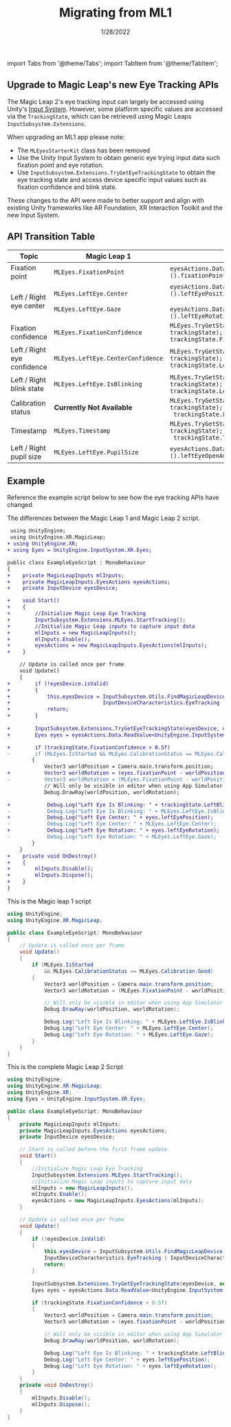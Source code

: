 ﻿---
id: eye-tracking-porting-guide
title: Migrating from ML1
sidebar_position: 2
date: 1/28/2022
tags: [Unity, Eye Tracking, Input, Porting]
keywords: [Unity, Eye Tracking, Input, Porting]
---

import Tabs from '@theme/Tabs';
import TabItem from '@theme/TabItem';

## Upgrade to Magic Leap's new Eye Tracking APIs

The Magic Leap 2's eye tracking input can largely be accessed using Unity's [Input System](https://docs.unity3d.com/Packages/com.unity.inputsystem@1.0/manual/QuickStartGuide.html). However, some platform specific values are accessed via the `TrackingState`, which can be retrieved using Magic Leaps `InputSubsystem.Extensions`.

When upgrading an ML1 app please note:

- The `MLEyesStarterKit` class has been removed
- Use the Unity Input System to obtain generic eye trying input data such fixation point and eye rotation.
- Use `InputSubsystem.Extensions.TryGetEyeTrackingState` to obtain the eye tracking state and access device specific input values such as fixation confidence and blink state.

These changes to the API were made to better support and align with existing Unity frameworks like AR Foundation, XR Interaction Toolkit and the new Input System.

## API Transition Table

| Topic                       | Magic Leap 1                                              | Magic Leap 2   |
|-----------------------------|--------------------------------------------------|------------------------------------------------------------------|
| Fixation point              | `MLEyes.FixationPoint`                           | `eyesActions.Data.ReadValue<UnityEngine.InputSystem.XR.Eyes>().fixationPoint`                                                                                      |
| Left / Right eye center     | `MLEyes.LeftEye.Center`<br /><br />`MLEyes.LeftEye.Gaze` | `eyesActions.Data.ReadValue<UnityEngine.InputSystem.XR.Eyes>().leftEyePosition`<br /><br />`eyesActions.Data.ReadValue<UnityEngine.InputSystem.XR.Eyes>().leftEyeRotation` |
| Fixation confidence         | `MLEyes.FixationConfidence`                      | `MLEyes.TryGetState(eyesDevice, out MLEyes.State trackingState);`<br />`trackingState.FixationConfidence;`                                         |
| Left / Right eye confidence | `MLEyes.LeftEye.CenterConfidence`                | `MLEyes.TryGetState(eyesDevice, out MLEyes.State trackingState);`<br />`trackingState.LeftCenterConfidence;`                                   |
| Left / Right blink state    | `MLEyes.LeftEye.IsBlinking`                      | `MLEyes.TryGetState(eyesDevice, out MLEyes.State trackingState);`<br />`trackingState.LeftCenterConfidence;` |
| Calibration status          | **Currently Not Available**                      | `MLEyes.TryGetState(eyesDevice, out MLEyes.State trackingState);`<br />` trackingState.LeftBlink;`                                                  |
| Timestamp                   | `MLEyes.Timestamp`                               | `MLEyes.TryGetState(eyesDevice, out MLEyes.State trackingState);`<br />` trackingState.Timestamp` |
| Left / Right pupil size     | `MLEyes.LeftEye.PupilSize`                       | `eyesActions.Data.ReadValue<UnityEngine.InputSystem.XR.Eyes>().leftEyeOpenAmount` |

## Example

Reference the example script below to see how the eye tracking APIs have changed.

<Tabs>  
<TabItem  value="diff"  label="Diff"  default>  
The differences between the Magic Leap 1 and Magic Leap 2 script.

```diff
 using UnityEngine;
 using UnityEngine.XR.MagicLeap;
+ using UnityEngine.XR;
+ using Eyes = UnityEngine.InputSystem.XR.Eyes;

public class ExampleEyeScript : MonoBehaviour
{
+    private MagicLeapInputs mlInputs;
+    private MagicLeapInputs.EyesActions eyesActions;
+    private InputDevice eyesDevice;

+    void Start()
+    {
+        //Initialize Magic Leap Eye Tracking
+        InputSubsystem.Extensions.MLEyes.StartTracking();
+        //Initialize Magic Leap inputs to capture input data
+        mlInputs = new MagicLeapInputs();
+        mlInputs.Enable();
+        eyesActions = new MagicLeapInputs.EyesActions(mlInputs);
+    }

    // Update is called once per frame
    void Update()
    {
+        if (!eyesDevice.isValid)
+        {
+            this.eyesDevice = InputSubsystem.Utils.FindMagicLeapDevice(
+                              InputDeviceCharacteristics.EyeTracking | InputDeviceCharacteristics.TrackedDevice);
+            return;
+        }
        
+        InputSubsystem.Extensions.TryGetEyeTrackingState(eyesDevice, out var trackingState);
+        Eyes eyes = eyesActions.Data.ReadValue<UnityEngine.InputSystem.XR.Eyes>(); 

+        if (trackingState.FixationConfidence > 0.5f)
-        if (MLEyes.IsStarted && MLEyes.CalibrationStatus == MLEyes.Calibration.Good)
        {
            Vector3 worldPosition = Camera.main.transform.position;
+           Vector3 worldRotation = (eyes.fixationPoint - worldPosition).normalized;
-           Vector3 worldRotation = (MLEyes.FixationPoint - worldPosition).normalized;
            // Will only be visible in editor when using App Simulator
            Debug.DrawRay(worldPosition, worldRotation);

+            Debug.Log("Left Eye Is Blinking: " + trackingState.LeftBlink);
-            Debug.Log("Left Eye Is Blinking: " + MLEyes.LeftEye.IsBlinking);
+            Debug.Log("Left Eye Center: " + eyes.leftEyePosition);
-            Debug.Log("Left Eye Center: " + MLEyes.LeftEye.Center);
+            Debug.Log("Left Eye Rotation: " + eyes.leftEyeRotation);
-            Debug.Log("Left Eye Rotation: " + MLEyes.LeftEye.Gaze);
        }
    }
+    private void OnDestroy()
+    {
+        mlInputs.Disable();
+        mlInputs.Dispose();
+    }
}
```

</TabItem>  
<TabItem  value="ml1"  label="Magic Leap 1">

This is the Magic leap 1 script

```csharp showLineNumbers
using UnityEngine;
using UnityEngine.XR.MagicLeap;

public class ExampleEyeScript: MonoBehaviour
{
    // Update is called once per frame
    void Update()
    {
        if (MLEyes.IsStarted
            && MLEyes.CalibrationStatus == MLEyes.Calibration.Good)
        {
            Vector3 worldPosition = Camera.main.transform.position;
            Vector3 worldRotation = (MLEyes.FixationPoint - worldPosition).normalized;

            // Will only be visible in editor when using App Simulator
            Debug.DrawRay(worldPosition, worldRotation);

            Debug.Log("Left Eye Is Blinking: " + MLEyes.LeftEye.IsBlinking);
            Debug.Log("Left Eye Center: " + MLEyes.LeftEye.Center);
            Debug.Log("Left Eye Rotation: " + MLEyes.LeftEye.Gaze);
        }
    }
}
```

</TabItem>  
<TabItem  value="ml2"  label="Magic Leap 2">
  
This is the complete Magic Leap 2 Script

```csharp showLineNumbers
using UnityEngine;
using UnityEngine.XR.MagicLeap;
using UnityEngine.XR;
using Eyes = UnityEngine.InputSystem.XR.Eyes;

public class ExampleEyeScript: MonoBehaviour
{
    private MagicLeapInputs mlInputs;
    private MagicLeapInputs.EyesActions eyesActions;
    private InputDevice eyesDevice;

    // Start is called before the first frame update
    void Start()
    {
        //Initialize Magic Leap Eye Tracking
        InputSubsystem.Extensions.MLEyes.StartTracking();
        //Initialize Magic Leap inputs to capture input data
        mlInputs = new MagicLeapInputs();
        mlInputs.Enable();
        eyesActions = new MagicLeapInputs.EyesActions(mlInputs);
    }

    // Update is called once per frame
    void Update()
    {
        if (!eyesDevice.isValid)
        {
            this.eyesDevice = InputSubsystem.Utils.FindMagicLeapDevice(
            InputDeviceCharacteristics.EyeTracking | InputDeviceCharacteristics.TrackedDevice);
            return;
        }
        
        InputSubsystem.Extensions.TryGetEyeTrackingState(eyesDevice, out var trackingState);
        Eyes eyes = eyesActions.Data.ReadValue<UnityEngine.InputSystem.XR.Eyes>(); 

        if (trackingState.FixationConfidence > 0.5f)
        {
            Vector3 worldPosition = Camera.main.transform.position;
            Vector3 worldRotation = (eyes.fixationPoint - worldPosition).normalized;

            // Will only be visible in editor when using App Simulator
            Debug.DrawRay(worldPosition, worldRotation);

            Debug.Log("Left Eye Is Blinking: " + trackingState.LeftBlink);
            Debug.Log("Left Eye Center: " + eyes.leftEyePosition);
            Debug.Log("Left Eye Rotation: " + eyes.leftEyeRotation);
        }
    }
    private void OnDestroy()
    {
        mlInputs.Disable();
        mlInputs.Dispose();
    }
}
```

</TabItem>  
</Tabs>
